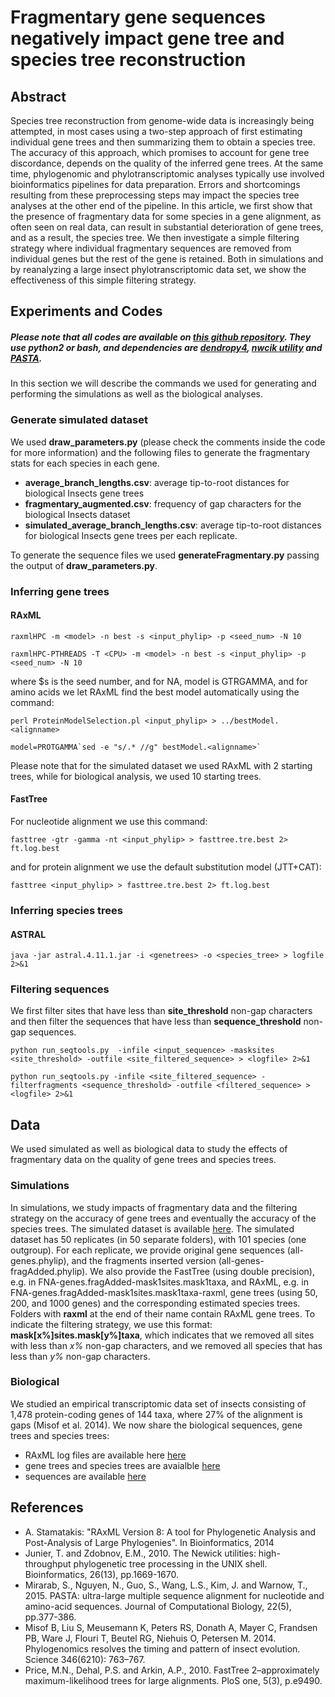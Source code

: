 # Fragmentary gene sequences negatively impact gene tree and species tree reconstruction

## Abstract
Species tree reconstruction from genome-wide data is increasingly being attempted, in most cases using a two-step
approach of first estimating individual gene trees and then summarizing them to obtain a species tree. The accuracy of
this approach, which promises to account for gene tree discordance, depends on the quality of the inferred gene trees. At
the same time, phylogenomic and phylotranscriptomic analyses typically use involved bioinformatics pipelines for data
preparation. Errors and shortcomings resulting from these preprocessing steps may impact the species tree analyses at
the other end of the pipeline. In this article, we first show that the presence of fragmentary data for some species in a
gene alignment, as often seen on real data, can result in substantial deterioration of gene trees, and as a result, the species
tree. We then investigate a simple filtering strategy where individual fragmentary sequences are removed from individual
genes but the rest of the gene is retained. Both in simulations and by reanalyzing a large insect phylotranscriptomic data
set, we show the effectiveness of this simple filtering strategy.
## Experiments and Codes

##### Please note that all codes are available on [this github repository](https://github.com/esayyari/Fragments/). They use python2 or bash, and dependencies are [dendropy4](https://dendropy.org/), [nwcik utility](http://cegg.unige.ch/newick_utils) and [PASTA](https://github.com/smirarab/pasta).

In this section we will describe the commands we used for generating and performing the simulations as well as the biological analyses.

 

### Generate simulated dataset
We used __draw\_parameters.py__ (please check the comments inside the code for more information) and the following files to generate the fragmentary stats for each species in each gene.
 
* __average\_branch\_lengths.csv__: average tip-to-root distances for biological Insects gene trees
* __fragmentary\_augmented.csv__: frequency of gap characters for the biological Insects dataset
* __simulated\_average\_branch\_lengths.csv__: average tip-to-root distances for biological Insects gene trees per each replicate.

To generate the sequence files we used __generateFragmentary.py__ passing the output of __draw\_parameters.py__. 

### Inferring gene trees

#### RAxML 


```
raxmlHPC -m <model> -n best -s <input_phylip> -p <seed_num> -N 10

raxmlHPC-PTHREADS -T <CPU> -m <model> -n best -s <input_phylip> -p <seed_num> -N 10
```
where $s is the seed number, and for NA, model is GTRGAMMA, and for amino acids we let RAxML find the best model automatically using the command:


```
perl ProteinModelSelection.pl <input_phylip> > ../bestModel.<alignname>

model=PROTGAMMA`sed -e "s/.* //g" bestModel.<alignname>`

```

Please note that for the simulated dataset we used RAxML with 2 starting trees, while for biological analysis, we used 10 starting trees.

#### FastTree

For nucleotide alignment we use this command:

```
fasttree -gtr -gamma -nt <input_phylip> > fasttree.tre.best 2> ft.log.best
```

and for protein alignment we use the default substitution model (JTT+CAT):

```
fasttree <input_phylip> > fasttree.tre.best 2> ft.log.best
```

### Inferring species trees

#### ASTRAL
```
java -jar astral.4.11.1.jar -i <genetrees> -o <species_tree> > logfile 2>&1

```

### Filtering sequences
We first filter sites that have less than **site\_threshold** non-gap characters and then filter the sequences that have less than **sequence\_threshold** non-gap sequences. 

```
python run_seqtools.py  -infile <input_sequence> -masksites <site_threshold> -outfile <site_filtered_sequence> > <logfile> 2>&1

python run_seqtools.py -infile <site_filtered_sequence> -filterfragments <sequence_threshold> -outfile <filtered_sequence> > <logfile> 2>&1
```

## Data
We used simulated as well as biological data to study the effects of fragmentary data on the quality of gene trees and species trees. 

### Simulations

In simulations, we study impacts of fragmentary data and the filtering strategy on the accuracy of gene trees and eventually the accuracy of the species trees. 
The simulated dataset is available [here](https://drive.google.com/open?id=1NuF0eG5cO3jxEHVoCgdIjiQ35qBQCuYv). The simulated dataset has 50 replicates (in 50 separate folders), with 101 species (one outgroup). For each replicate, we provide original gene sequences (all-genes.phylip), and the fragments inserted version (all-genes-fragAdded.phylip). We also provide the FastTree (using double precision), e.g. in FNA-genes.fragAdded-mask1sites.mask1taxa, and RAxML, e.g. in FNA-genes.fragAdded-mask1sites.mask1taxa-raxml, gene trees (using 50, 200, and 1000 genes) and the corresponding estimated species trees. Folders with __raxml__ at the end of their name contain RAxML gene trees. To indicate the filtering strategy, we use this format: __mask[x%]sites.mask[y%]taxa__, which indicates that we removed all sites with less than _x%_ non-gap characters, and we removed all species that has less than _y%_ non-gap characters. 

### Biological

We studied an empirical transcriptomic data set of insects consisting of 1,478 protein-coding genes of 144 taxa, where
27% of the alignment is gaps (Misof et al. 2014). We now share the biological sequences, gene trees and species trees:

* RAxML log files are available here [here](https://github.com/esayyari/Fragments/blob/master/data/Biological_InfoFiles.tar.gz)
* gene trees and species trees are avaialble [here](https://drive.google.com/open?id=1QpB9FdwMAU1bkHBS7lHfAfw-P5EdL2WZ)
* sequences are available [here](https://drive.google.com/open?id=19Z8y5FX16Oh-GYPnAvpuw7Hmv0d0DlIZ)

## References
* A. Stamatakis: "RAxML Version 8: A tool for Phylogenetic Analysis and Post-Analysis of Large Phylogenies". In Bioinformatics, 2014
* Junier, T. and Zdobnov, E.M., 2010. The Newick utilities: high-throughput phylogenetic tree processing in the UNIX shell. Bioinformatics, 26(13), pp.1669-1670.
* Mirarab, S., Nguyen, N., Guo, S., Wang, L.S., Kim, J. and Warnow, T., 2015. PASTA: ultra-large multiple sequence alignment for nucleotide and amino-acid sequences. Journal of Computational Biology, 22(5), pp.377-386.
* Misof B, Liu S, Meusemann K, Peters RS, Donath A, Mayer C, Frandsen PB, Ware J, Flouri T, Beutel RG, Niehuis O, Petersen M. 2014. Phylogenomics resolves the timing and pattern of insect evolution. Science 346(6210): 763–767.
* Price, M.N., Dehal, P.S. and Arkin, A.P., 2010. FastTree 2–approximately maximum-likelihood trees for large alignments. PloS one, 5(3), p.e9490.
